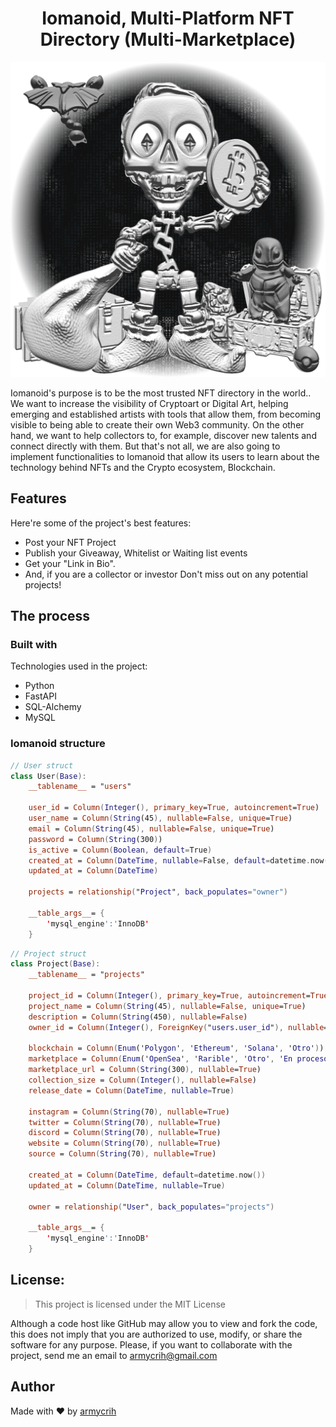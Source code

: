 <h1 align="center" id="title">Iomanoid, Multi-Platform NFT Directory (Multi-Marketplace)</h1>

<p align="center"><img src="iomanoide.png" alt="project-image"></p>

<p id="description">Iomanoid's purpose is to be the most trusted NFT directory in the world.. We want to increase the visibility of Cryptoart or Digital Art, helping emerging and established artists with tools that allow them, from becoming visible to being able to create their own Web3 community. On the other hand, we want to help collectors to, for example, discover new talents and connect directly with them. But that's not all, we are also going to implement functionalities to Iomanoid that allow its users to learn about the technology behind NFTs and the Crypto ecosystem, Blockchain.</p>

## Features

Here're some of the project's best features:

* Post your NFT Project
* Publish your Giveaway, Whitelist or Waiting list events
* Get your "Link in Bio".
* And, if you are a collector or investor
Don't miss out on any potential projects!

## The process 
### Built with

Technologies used in the project:

*   Python
*   FastAPI
*   SQL-Alchemy
*   MySQL

### Iomanoid structure

``` Swift
// User struct
class User(Base):
    __tablename__ = "users"
    
    user_id = Column(Integer(), primary_key=True, autoincrement=True)
    user_name = Column(String(45), nullable=False, unique=True)
    email = Column(String(45), nullable=False, unique=True)
    password = Column(String(300))
    is_active = Column(Boolean, default=True)
    created_at = Column(DateTime, nullable=False, default=datetime.now())
    updated_at = Column(DateTime)

    projects = relationship("Project", back_populates="owner")
    
    __table_args__= {
        'mysql_engine':'InnoDB'
    }

```

``` Swift
// Project struct
class Project(Base):
    __tablename__ = "projects"
    
    project_id = Column(Integer(), primary_key=True, autoincrement=True)
    project_name = Column(String(45), nullable=False, unique=True)
    description = Column(String(450), nullable=False)
    owner_id = Column(Integer(), ForeignKey("users.user_id"), nullable=True)

    blockchain = Column(Enum('Polygon', 'Ethereum', 'Solana', 'Otro'))
    marketplace = Column(Enum('OpenSea', 'Rarible', 'Otro', 'En proceso'))
    marketplace_url = Column(String(300), nullable=True)
    collection_size = Column(Integer(), nullable=False)
    release_date = Column(DateTime, nullable=True) 
    
    instagram = Column(String(70), nullable=True)
    twitter = Column(String(70), nullable=True)
    discord = Column(String(70), nullable=True)
    website = Column(String(70), nullable=True)
    source = Column(String(70), nullable=True)

    created_at = Column(DateTime, default=datetime.now())
    updated_at = Column(DateTime, nullable=True) 
    
    owner = relationship("User", back_populates="projects")

    __table_args__= {
        'mysql_engine':'InnoDB'
    }

```

## License:

> This project is licensed under the MIT License

Although a code host like GitHub may allow you to view and fork the code, this does not imply that you are authorized to use, modify, or share the software for any purpose. Please, if you want to collaborate with the project, send me an email to armycrih@gmail.com

## Author

Made with ❤️ by [armycrih](https://twitter.com/armycrih)
